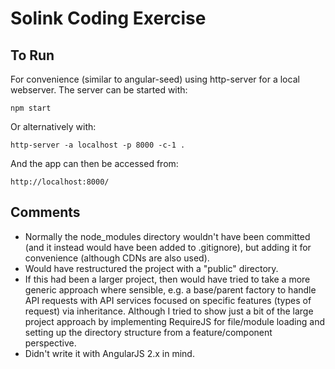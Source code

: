 # Solink Coding Exercise

## To Run

For convenience (similar to angular-seed) using http-server for a local webserver. The server can be started with:
  
`npm start`

Or alternatively with:

`http-server -a localhost -p 8000 -c-1 .`

And the app can then be accessed from:

`http://localhost:8000/`

## Comments

* Normally the node_modules directory wouldn't have been committed (and it instead would have been added to .gitignore),
but adding it for convenience (although CDNs are also used).
* Would have restructured the project with a "public" directory.
* If this had been a larger project, then would have tried to take a more generic approach where sensible, e.g. a 
base/parent factory to handle API requests with API services focused on specific features (types of request) via 
inheritance. Although I tried to show just a bit of the large project approach by implementing RequireJS for 
file/module loading and setting up the directory structure from a feature/component perspective. 
* Didn't write it with AngularJS 2.x in mind.
